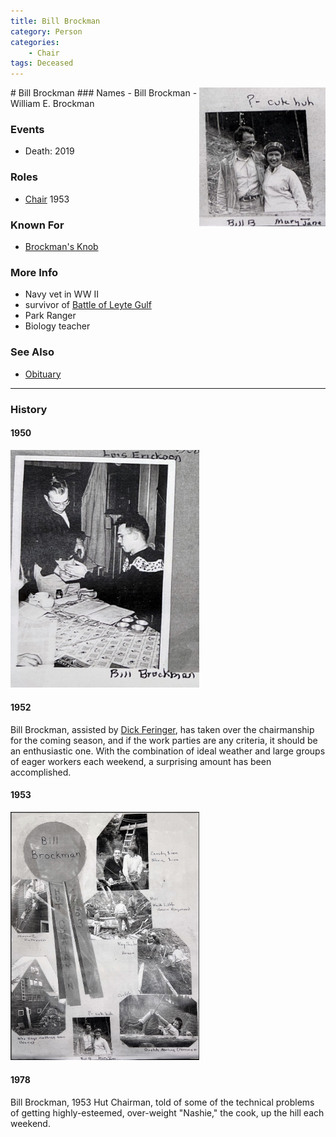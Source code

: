 ```yaml
---
title: Bill Brockman
category: Person
categories:
    - Chair
tags: Deceased
---
```

<img src="1953-Bill-Brockman.jpg" style="width: 40%" align="right">
# Bill Brockman
### Names
- Bill Brockman
- William E. Brockman

### Events
- Death: 2019

### Roles
- [Chair](/Person/Chair) 1953

### Known For
- [Brockman's Knob](/Area/Brockman's-Knob)

### More Info
- Navy vet in WW II
- survivor of [Battle of Leyte Gulf][blg]
- Park Ranger
- Biology teacher

### See Also
- [Obituary][obit]

---
### History
#### 1950
<img src="1950-Bill-Brockman.jpg" style="width: 60%">


#### 1952

Bill Brockman, assisted by [Dick Feringer](/Person/Dick-Feringer), has taken over the chairmanship for the coming season, and if the work parties are any criteria, it should be an enthusiastic one. With the combination of ideal weather and large groups of eager workers each weekend, a surprising amount has been accomplished.

#### 1953

<img src="1953-Hut-Chair.jpg" style="width: 60%">


#### 1978

Bill Brockman, 1953 Hut Chairman, told of some of the technical problems of getting highly-esteemed, over-weight "Nashie," the cook, up the hill each weekend.


[blg]: https://en.wikipedia.org/wiki/Battle_of_Leyte_Gulf
[obit]: https://www.legacy.com/obituaries/seattletimes/obituary.aspx?n=william-e-brockman&pid=192988486